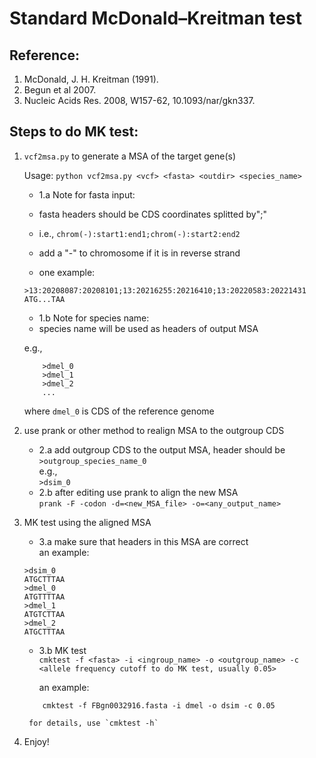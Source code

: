 
#             Standard McDonald–Kreitman test

## Reference:
   1. McDonald, J. H. Kreitman (1991).  
   2. Begun et al 2007.  
   3. Nucleic Acids Res. 2008, W157-62, 10.1093/nar/gkn337.  

## Steps to do MK test:  
1. `vcf2msa.py` to generate a MSA of the target gene(s)

    Usage: `python vcf2msa.py <vcf> <fasta> <outdir> <species_name>`

    - 1.a Note for fasta input:
     - fasta headers should be CDS coordinates splitted by";"
     - i.e., `chrom(-):start1:end1;chrom(-):start2:end2`
     - add a "-" to chromosome if it is in reverse strand

     - one example: 

    ```
    >13:20208087:20208101;13:20216255:20216410;13:20220583:20221431
    ATG...TAA
    ```


    - 1.b Note for species name:
     - species name will be used as headers of output MSA

    e.g.,
    ```
        >dmel_0
        >dmel_1
        >dmel_2
        ...
    ```

    where `dmel_0` is CDS of the reference genome



2. use prank or other method to realign MSA to the outgroup CDS  
    - 2.a add outgroup CDS to the output MSA, header should be
        `>outgroup_species_name_0`  
        e.g.,  
        `>dsim_0`  
    - 2.b after editing use prank to align the new MSA  
        `prank -F -codon -d=<new_MSA_file> -o=<any_output_name>`  

3. MK test using the aligned MSA  
    - 3.a make sure that headers in this MSA are correct  
        an example:  
    ```
    >dsim_0
    ATGCTTTAA
    >dmel_0
    ATGTTTTAA
    >dmel_1
    ATGTCTTAA
    >dmel_2
    ATGCTTTAA
    ```  
    - 3.b MK test  
        `cmktest -f <fasta> -i <ingroup_name> -o <outgroup_name> -c <allele frequency cutoff to do MK test, usually 0.05>`  

        an example:  
    ```
        cmktest -f FBgn0032916.fasta -i dmel -o dsim -c 0.05  
    ```  
        for details, use `cmktest -h`  
4. Enjoy!
